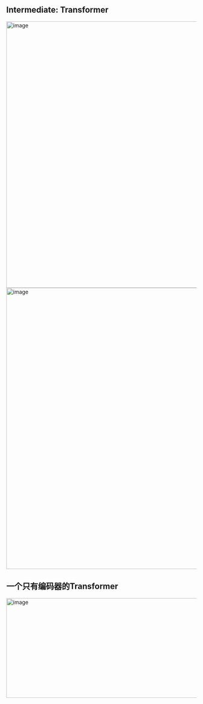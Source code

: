 ## Intermediate: Transformer
<img width="904" height="703" alt="image" src="https://github.com/user-attachments/assets/431b0bba-466e-4a24-b27b-8ac0372e5d5e" />  


<img width="534" height="742" alt="image" src="https://github.com/user-attachments/assets/8d064b02-6166-47ec-bfc6-fb031f94192c" />  


## 一个只有编码器的Transformer
<img width="753" height="263" alt="image" src="https://github.com/user-attachments/assets/a9203ca4-71c3-4184-89db-8b2b551d0042" />  
